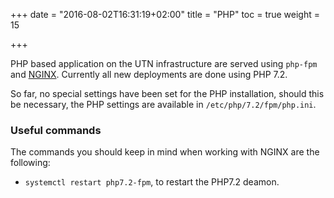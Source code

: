 +++
date = "2016-08-02T16:31:19+02:00"
title = "PHP"
toc = true
weight = 15

+++

PHP based application on the UTN infrastructure are served using `php-fpm` and
[NGINX](/server_software/nginx). Currently all new deployments are done using
PHP 7.2.

So far, no special settings have been set for the PHP installation, should this
be necessary, the PHP settings are available in `/etc/php/7.2/fpm/php.ini`.

### Useful commands
The commands you should keep in mind when working with NGINX are the following:

- `systemctl restart php7.2-fpm`, to restart the PHP7.2 deamon.
